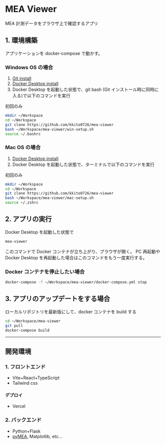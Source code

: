 # MEA Viewer

MEA 計測データをブラウザ上で確認するアプリ

## 1. 環境構築

アプリケーションを docker-compose で動かす。

### Windows OS の場合

1. [Git install](https://qiita.com/T-H9703EnAc/items/4fbe6593d42f9a844b1c)
2. [Docker Desktop install](https://docs.docker.com/get-docker/)
3. Docker Desktop を起動した状態で、git bash (Git インストール時に同時に入る)で以下のコマンドを実行

初回のみ

```bash
mkdir ~/Workspace
cd ~/Workspace
git clone https://github.com/kkito0726/mea-viewer
bash ~/Workspace/mea-viewer/win-setup.sh
source ~/.bashrc
```

### Mac OS の場合

1. [Docker Desktop install](https://docs.docker.com/get-docker/)
2. Docker Desktop を起動した状態で、ターミナルで以下のコマンドを実行

初回のみ

```bash
mkdir ~/Workspace
cd ~/Workspace
git clone https://github.com/kkito0726/mea-viewer
bash ~/Workspace/mea-viewer/mac-setup.sh
source ~/.zshrc
```

## 2. アプリの実行

Docker Desktop を起動した状態で

```bash
mea-viewer
```

このコマンドで Docker コンテナが立ち上がり、ブラウザが開く。
PC 再起動や Docker Desktop を再起動した場合はこのコマンドをもう一度実行する。

### Docker コンテナを停止したい場合

```bash
docker-compose -f ~/Workspace/mea-viewer/docker-compose.yml stop
```

## 3. アプリのアップデートをする場合

ローカルリポジトリを最新版にして、docker コンテナを build する

```bash
cd ~/Workspace/mea-viewer
git pull
docker-compose build
```

---

## 開発環境

### 1. フロントエンド

- Vite+React+TypeScript
- Tailwind css

#### デプロイ

- Vercel

### 2. バックエンド

- Python+Flask
- [pyMEA](https://github.com/kkito0726/MEA_modules), Matplotlib, etc...
